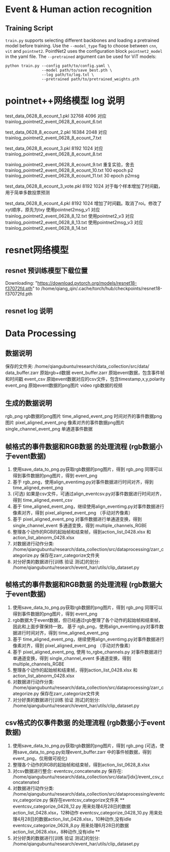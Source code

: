 # Event & Human action recognition
## Training Script

`train.py` supports selecting different backbones and loading a pretrained
model before training. Use the `--model_type` flag to choose between `cnn`,
`vit` and `pointnet2`. PointNet2 uses the configuration block `pointnet2_model`
in the yaml file. The `--pretrained` argument can be used for ViT models:


```
python train.py --config path/to/config.yaml \
                --model path/to/save_best.pth \
                --log path/to/log.txt \
                --pretrained path/to/pretrained_weights.pth
```

# pointnet++网络模型 log 说明
test_data_0628_8_ecount_1.pkl 32768 4096            对应 trainlog_pointnet2_event_0628_8_ecount_6.txt

test_data_0628_8_ecount_2.pkl 16384 2048            对应 trainlog_pointnet2_event_0628_8_ecount_7.txt

test_data_0628_8_ecount_3.pkl 8192 1024             对应 trainlog_pointnet2_event_0628_8_ecount_8.txt

trainlog_pointnet2_event_0628_8_ecount_9.txt 重复实验，舍去 
trainlog_pointnet2_event_0628_8_ecount_10.txt 100 epoch p2
trainlog_pointnet2_event_0628_8_ecount_11.txt 30 epoch p2msg

test_data_0628_8_ecount_3_vote.pkl 8192 1024        对于每个样本增加了时间戳，用于简单多数投票预测

test_data_0628_8_ecount_4.pkl 8192 1024             增加了时间戳。取消了roi。修改了xyt顺序，原先为txy
使用pointnet2msg_v1 对应 trainlog_pointnet2_event_0628_8_12.txt
使用pointnet2_v3 对应 trainlog_pointnet2_event_0628_8_13.txt
使用pointnet2msg_v3 对应 trainlog_pointnet2_event_0628_8_14.txt


# resnet网络模型
## resnet 预训练模型下载位置
Downloading: "https://download.pytorch.org/models/resnet18-f37072fd.pth" to /home/qiang_qin/.cache/torch/hub/checkpoints/resnet18-f37072fd.pth
## resnet log 说明



# Data Processing
## 数据说明
保存的文件夹: /home/qiangubuntu/research/data_collection/src/data/
data_buffer.zarr            原始rgb+d数据
event_buffer.zarr           原始event数据，包含事件帧和时间戳
event_csv                   原始event数据对应的csv文件，包含timestamp,x,y,polarity
event_png                   原始event数据的png图片
video                       rgb数据的视频

## 生成的数据说明
rgb_png                     rgb数据的png图片
time_aligned_event_png      时间对齐的事件数据png图片
pixel_aligned_event_png     像素对齐的事件数据png图片
single_channel_event_png    单通道事件数据

## 帧格式的事件数据和RGB数据 的处理流程 (rgb数据小于event数据)
1. 使用save_data_to_png.py获取rgb数据的png图片，得到 rgb_png
同理可以得到事件数据的png图片，得到 event_png
2. 基于 rgb_png，使用align_eventimg.py对事件数据进行时间对齐，得到 time_aligned_event_png
2. (可选) 如果是csv文件，可通过align_eventcsv.py对事件数据进行时间对齐，得到 time_aligned_event_csv
3. 基于 time_aligned_event_png，继续使用align_eventimg.py对事件数据进行像素对齐，得到 pixel_aligned_event_png
（手动对齐像素）
4. 基于 pixel_aligned_event_png
对事件数据进行单通道变换，得到 single_channel_event
多通道变换，得到 multiple_channels_RGBE
5. 整理各个动作的RGB的起始帧和结束帧，得到action_list_0428.xlsx 和 action_list_abnorm_0428.xlsx
6. 对数据进行动作分类: /home/qiangubuntu/research/data_collection/src/dataprocessing/zarr_categorize.py
保存在zarr_categorize文件夹
7. 对分好类的数据进行[训练 验证 测试]的划分: /home/qiangubuntu/research/event_har/utils/clip_dataset.py

## 帧格式的事件数据和RGB数据 的处理流程 (rgb数据大于event数据)
1. 使用save_data_to_png.py获取rgb数据的png图片，得到 rgb_png
同理可以得到事件数据的png图片，得到 event_png
2. rgb数据大于event数据，但已经通过rgb整理了各个动作的起始帧和结束帧，因此和上面步骤保持一致。
基于 rgb_png，使用align_eventimg.py对事件数据进行时间对齐，得到 time_aligned_event_png
3. 基于 time_aligned_event_png，继续使用align_eventimg.py对事件数据进行像素对齐，得到 pixel_aligned_event_png
（手动对齐像素）
4. 基于 pixel_aligned_event_png, 使用 to_rgbe_channels.py
对事件数据进行单通道变换，得到 single_channel_event
多通道变换，得到 multiple_channels_RGBE
5. 整理各个动作的起始帧和结束帧，得到action_list_0428.xlsx 和 action_list_abnorm_0428.xlsx
6. 对数据进行动作分类: /home/qiangubuntu/research/data_collection/src/dataprocessing/zarr_categorize.py
保存在zarr_categorize文件夹
7. 对分好类的数据进行[训练 验证 测试]的划分: /home/qiangubuntu/research/event_har/utils/clip_dataset.py

## csv格式的仅事件数据 的处理流程 (rgb数据小于event数据)
1. 使用save_data_to_png.py获取rgb数据的png图片，得到 rgb_png
(可选，使用save_data_to_png.py处理event_buffer.zarr 中的事件帧数据，得到event_png，仅用做可视化)
2. 整理各个动作的RGB的起始帧和结束帧，得到action_list_0628_8.xlsx
3. 对csv数据进行整合: eventcsv_concatenate.py
保存在: /home/qiangubuntu/research/data_collection/src/data/[idx]/event_csv_concatenated
4. 对数据进行动作分类: /home/qiangubuntu/research/data_collection/src/dataprocessing/eventcsv_categorize.py
保存在eventcsv_categorize文件夹
**
eventcsv_categorize_0428_12.py 用来处理4月28日的数据action_list_0428.xlsx，12种动作
eventcsv_categorize_0428_10.py 用来处理4月28日的数据action_list_0428.xlsx，10种动作,没有idle
eventcsv_categorize_0628_8.py 用来处理6月28日的数据action_list_0628.xlsx，8种动作,没有idle
**
5. 对分好类的数据进行[训练 验证 测试]的划分: /home/qiangubuntu/research/event_har/utils/clip_dataset.py

